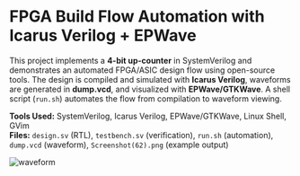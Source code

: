 # FPGA Build Flow Automation with Icarus Verilog + EPWave

This project implements a **4-bit up-counter** in SystemVerilog and demonstrates an automated FPGA/ASIC design flow using open-source tools. The design is compiled and simulated with **Icarus Verilog**, waveforms are generated in **dump.vcd**, and visualized with **EPWave/GTKWave**. A shell script (`run.sh`) automates the flow from compilation to waveform viewing.  

**Tools Used:** SystemVerilog, Icarus Verilog, EPWave/GTKWave, Linux Shell, GVim  
**Files:** `design.sv` (RTL), `testbench.sv` (verification), `run.sh` (automation), `dump.vcd` (waveform), `Screenshot(62).png` (example output)  

![waveform](Screenshot(62).png)
